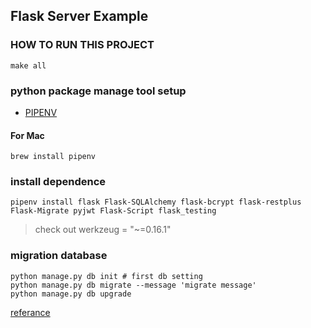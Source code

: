 ## Flask Server Example

### HOW TO RUN THIS PROJECT
```shell script
make all
```

### python package manage tool setup
- [PIPENV](https://pipenv.kennethreitz.org/en/latest/)
#### For Mac
```shell script
brew install pipenv
```

### install dependence
```shell script
pipenv install flask Flask-SQLAlchemy flask-bcrypt flask-restplus Flask-Migrate pyjwt Flask-Script flask_testing
```
> check out werkzeug = "~=0.16.1"

### migration database
```shell script
python manage.py db init # first db setting
python manage.py db migrate --message 'migrate message'
python manage.py db upgrade
```

[referance](https://www.freecodecamp.org/news/structuring-a-flask-restplus-web-service-for-production-builds-c2ec676de563/)